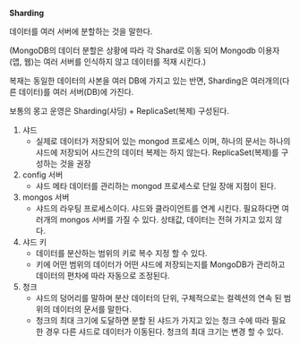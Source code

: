 **Sharding**

데이터를 여러 서버에 분할하는 것을 말한다.

(MongoDB의 데이터 분할은 상황에 따라 각 Shard로 이동 되어 Mongodb 이용자(앱, 웹)는 여러 서버를 인식하지 않고 데이터를 적재 시킨다.)



복재는 동일한 데이터의 사본을 여러 DB에 가지고 있는 반면, Sharding은 여러개의(다른 데이터)를 여러 서버(DB)에 가진다.

보통의 몽고 운영은 Sharding(샤딩) + ReplicaSet(복제) 구성된다.



1. 샤드
   - 실제로 데이터가 저장되어 있는 mongod 프로세스 이며, 하나의 문서는 하나의 샤드에 저장되어 샤드간의 데이터 복제는 하지 않는다. ReplicaSet(복제)를 구성하는 것을 권장
2. config 서버
   - 샤드 메타 데이터를 관리하는 mongod 프로세스로 단일 장애 지점이 된다.
3. mongos 서버
   - 샤드의 라우팅 프로세스이다. 샤드와 클라이언트를 연계 시킨다. 필요하다면 여러개의 mongos 서버를 가질 수 있다. 상태값, 데이터는 전혀 가지고 있지 않다.
4. 샤드 키
   - 데이터를 분산하는 범위의 키로 복수 지정 할 수 있다. 
   - 키에 어떤 범위의 데이터가 어떤 샤드에 저장되는지를 MongoDB가 관리하고 데이터의 편차에 따라 자동으로 조정된다.
5. 청크
   - 샤드의 덩어리를 말하며 분산 데이터의 단위, 구체적으로는 컬렉션의 연속 된 범위의 데이터의 문서를 말한다. 
   - 청크의 최대 크기에 도달하면 분할 된 샤드가 가지고 있는 청크 수에 따라 필요한 경우 다른 샤드로 데이터가 이동된다. 청크의 최대 크기는 변경 할 수 있다.











































